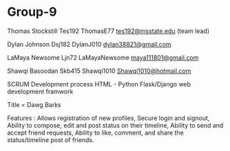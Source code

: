 # Group-9
Thomas Stockstill Tes192 ThomasE77 tes192@msstate.edu (team lead)  

Dylan Johnson     Dsj182  DylanJ010 dylan38821@gmail.com

LaMaya Newsome    Ljn72 LaMayaNewsome maya111801@gmail.com 

Shawqi Basoodan   Skb415 Shawqi1010  Shawqi1010@hotmail.com

SCRUM Development process
HTML - Python
Flask/Django web development framwork

Title = Dawg Barks

Features :
Allows registration of new profiles,
Secure login and signout,
Ability to compose, edit and post status on their timeline,
Ability to send and accept friend requests,
Ability to like, comment, and share the status/timeline post of friends.

